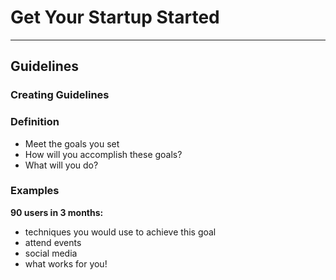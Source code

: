 # Get Your Startup Started
****
## Guidelines

### Creating Guidelines
### Definition
* Meet the goals you set
* How will you accomplish these goals?
* What will you do?

### Examples
**90 users in 3 months:**
* techniques you would use to achieve this goal
* attend events
* social media
* what works for you!

